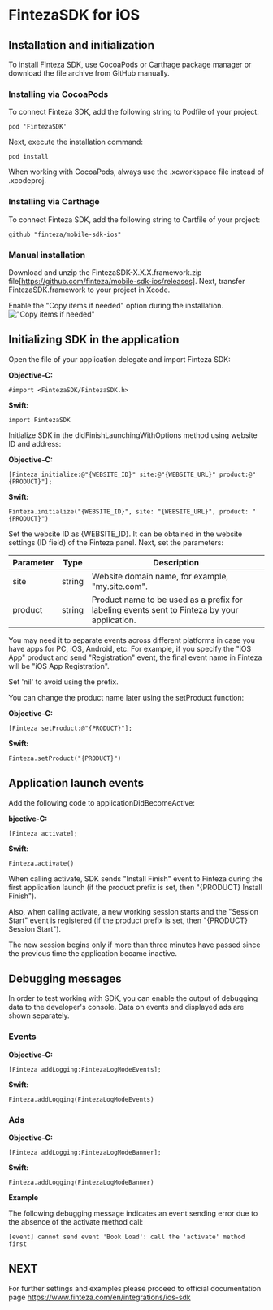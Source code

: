 # FintezaSDK for iOS 

## Installation and initialization

To install Finteza SDK, use CocoaPods or Carthage package manager or download the file archive from GitHub manually.

### Installing via CocoaPods #

To connect Finteza SDK, add the following string to Podfile of your project:

```pod 'FintezaSDK'```

Next, execute the installation command:

```pod install```

When working with CocoaPods, always use the .xcworkspace file instead of .xcodeproj.

### Installing via Carthage

To connect Finteza SDK, add the following string to Cartfile of your project:

```github "finteza/mobile-sdk-ios"```

### Manual installation

Download and unzip the FintezaSDK-X.X.X.framework.zip file[https://github.com/finteza/mobile-sdk-ios/releases]. Next, transfer FintezaSDK.framework to your project in Xcode.

Enable the "Copy items if needed" option during the installation.
![ "Copy items if needed"](https://www.finteza.com/en/integrations/img/ios-sdk-install.png)

## Initializing SDK in the application 

Open the file of your application delegate and import Finteza SDK:

**Objective-C:**

```#import <FintezaSDK/FintezaSDK.h>```

**Swift:**

```import FintezaSDK```

Initialize SDK in the didFinishLaunchingWithOptions method using website ID and address:

**Objective-C:**

```[Finteza initialize:@"{WEBSITE_ID}" site:@"{WEBSITE_URL}" product:@"{PRODUCT}"];```

**Swift:**

```Finteza.initialize("{WEBSITE_ID}", site: "{WEBSITE_URL}", product: "{PRODUCT}")```

Set the website ID as {WEBSITE_ID}. It can be obtained in the website settings (ID field) of the Finteza panel. Next, set the parameters:

| Parameter | Type | Description | 
| ----------- | ----------- | ----------- |
| site | string | Website domain name, for example, "my.site.com". | 
| product | string | Product name to be used as a prefix for labeling events sent to Finteza by your application. | 
 
You may need it to separate events across different platforms in case you have apps for PC, iOS, Android, etc. For example, if you specify the "iOS App" product and send "Registration" event, the final event name in Finteza will be "iOS App Registration".
 
Set 'nil' to avoid using the prefix.
 
You can change the product name later using the setProduct function:
 
**Objective-C:**
 
```[Finteza setProduct:@"{PRODUCT}"];```
 
**Swift:**
 
```Finteza.setProduct("{PRODUCT}")```

## Application launch events

Add the following code to applicationDidBecomeActive:

**bjective-C:**

```[Finteza activate];```

**Swift:**

```Finteza.activate()```

When calling activate, SDK sends "Install Finish" event to Finteza during the first application launch (if the product prefix is set, then "{PRODUCT} Install Finish").

Also, when calling activate, a new working session starts and the "Session Start" event is registered (if the product prefix is set, then "{PRODUCT} Session Start").

The new session begins only if more than three minutes have passed since the previous time the application became inactive.

## Debugging messages 

In order to test working with SDK, you can enable the output of debugging data to the developer's console. Data on events and displayed ads are shown separately.

### Events

**Objective-C:**

```[Finteza addLogging:FintezaLogModeEvents];```

**Swift:**

```Finteza.addLogging(FintezaLogModeEvents)```

### Ads

**Objective-C:**

```[Finteza addLogging:FintezaLogModeBanner];```

**Swift:**

```Finteza.addLogging(FintezaLogModeBanner)```

**Example**

The following debugging message indicates an event sending error due to the absence of the activate method call:

```[event] cannot send event 'Book Load': call the 'activate' method first```

## NEXT

For further settings and examples please proceed to official documentation page https://www.finteza.com/en/integrations/ios-sdk 
